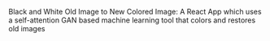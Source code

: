 Black and White Old Image to New Colored Image:
A React App which uses a self-attention GAN based machine learning tool that colors and restores old images

